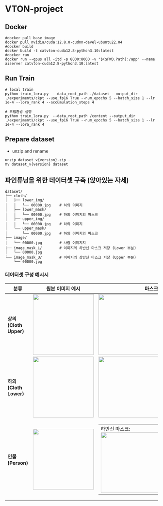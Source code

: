 # VTON-project

## Docker
```
#docker pull base image
docker pull nvidia/cuda:12.8.0-cudnn-devel-ubuntu22.04
#docker build
docker build -t catvton-cuda12.8-python3.10:latest
#docker run
docker run --gpus all -itd -p 8000:8000 -v "$($PWD.Path):/app" --name aiserver catvton-cuda12.8-python3.10:latest
```

## Run Train
```
# local train
python train_lora.py  --data_root_path ./dataset --output_dir ./experiments/ckpt --use_fp16 True --num_epochs 5 --batch_size 1 --lr 1e-4 --lora_rank 4 --accumulation_steps 4

# 코랩환경 실행
python train_lora.py  --data_root_path /content --output_dir ./experiments/ckpt --use_fp16 True --num_epochs 5 --batch_size 1 --lr 1e-4 --lora_rank 4
```

## Prepare dataset
- unzip and rename
```
unzip dataset_v{version}.zip .
mv dataset_v{version} dataset
```
## 파인튜닝을 위한 데이터셋 구축 (앉아있는 자세)
```
dataset/
├── cloth/
│   ├── lower_img/       
│   │   └── 00000.jpg    # 하의 이미지
│   ├── lower_mask/      
│   │   └── 00000.jpg    # 하의 이미지의 마스크
│   ├── upper_img/       
│   │   └── 00000.jpg    # 하의 이미지
│   └── upper_mask/      
│       └── 00000.jpg    # 하의 이미지의 마스크
├── image/               
│   └── 00000.jpg        # 사람 이미지지
├── image_mask_L/        # 이미지의 하반신 마스크 저장 (Lower 부분)
│   └── 00000.jpg
└── image_mask_U/        # 이미지의 상반신 마스크 저장 (Upper 부분)
    └── 00000.jpg
```

### 데이터셋 구성 예시시
| 분류                  | 원본 이미지 예시                 | 마스크 이미지 예시                          |
|-----------------------|----------------------------------|---------------------------------------------|
| **상의(Cloth Upper)** | <img src="resource/img/cloth_upper_sample.jpg" width="200" /> | <img src="resource/img/cloth_upper_mask_sample.jpg" width="200" /> |
| **하의(Cloth Lower)** | <img src="resource/img/cloth_lower_sample.jpg" width="200" /> | <img src="resource/img/cloth_lower_mask_sample.jpg" width="200" /> |
| **인물(Person)**      | <img src="resource/img/person_sample.jpg" width="200" />      | <table><tr><td>하반신 마스크:<br><img src="resource/img/person_lower_mask_sample.jpg" width="200" /></td><td>상반신 마스크:<br><img src="resource/img/person_upper_mask_sample.jpg" width="200" /></td></tr></table> |

